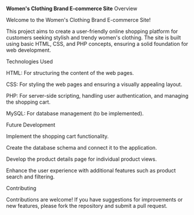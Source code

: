 **Women's Clothing Brand E-commerce Site**
Overview

Welcome to the Women's Clothing Brand E-commerce Site!

This project aims to create a user-friendly online shopping platform for customers seeking stylish and trendy women's clothing. 
The site is built using basic HTML, CSS, and PHP concepts, ensuring a solid foundation for web development.

Technologies Used

HTML: For structuring the content of the web pages.

CSS: For styling the web pages and ensuring a visually appealing layout.

PHP: For server-side scripting, handling user authentication, and managing the shopping cart.

MySQL: For database management (to be implemented).

Future Development

Implement the shopping cart functionality.

Create the database schema and connect it to the application.

Develop the product details page for individual product views.

Enhance the user experience with additional features such as product search and filtering.


Contributing

Contributions are welcome! If you have suggestions for improvements or new features, please fork the repository and submit a pull request.
